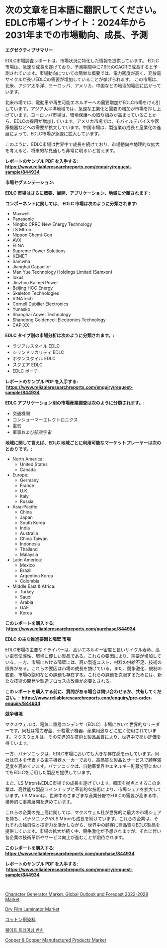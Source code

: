 <p><h1>次の文章を日本語に翻訳してください。 EDLC市場インサイト：2024年から2031年までの市場動向、成長、予測</h1></p><p><strong>エグゼクティブサマリー</strong></p>
<p><p>EDLC市場調査レポートは、市場状況に特化した情報を提供しています。 EDLC市場は、急速な成長を遂げており、予測期間中に7.9％のCAGRで成長すると予測されています。市場動向についての簡単な概要では、電力密度が高く、充放電サイクルが長いEDLCの需要が増加していることが挙げられます。 この市場は、北米、アジア太平洋、ヨーロッパ、アメリカ、中国などの地理的範囲に広がっています。</p><p>北米市場では、電動車や再生可能エネルギーへの需要増加がEDLC市場をけん引しています。アジア太平洋地域では、急速な工業化と需要の増加が市場を押し上げています。ヨーロッパ市場は、環境保護への取り組みが高まっていることから、EDLCの採用が増加しています。アメリカ市場では、モバイルデバイスや医療機器などへの需要が拡大しています。中国市場は、製造業の成長と産業化の進展によって、EDLC市場が急速に拡大しています。</p><p>このように、EDLC市場は世界中で成長を続けており、市場動向や地理的な拡大を考えると、将来的な見通しも非常に明るいと言えます。</p></p>
<p><strong>レポートのサンプル PDF を入手する: <a href="https://www.reliableresearchreports.com/enquiry/request-sample/844934">https://www.reliableresearchreports.com/enquiry/request-sample/844934</a></strong></p>
<p><strong>市場セグメンテーション:</strong></p>
<p><strong> EDLC 市場はさらに概要、展開、アプリケーション、地域に分類されます :</strong></p>
<p><strong>コンポーネントに関しては、 EDLC 市場は次のように分類されます: &nbsp;</strong></p>
<p><ul><li>Maxwell</li><li>Panasonic</li><li>Ningbo CRRC New Energy Technology</li><li>LS Mtron</li><li>Nippon Chemi-Con</li><li>AVX</li><li>ELNA</li><li>Supreme Power Solutions</li><li>KEMET</li><li>Samwha</li><li>Jianghai Capacitor</li><li>Man Yue Technology Holdings Limited (Samxon)</li><li>Ioxus</li><li>Jinzhou Kaimei Power</li><li>Beijing HCC Energy</li><li>Skeleton Technologies</li><li>VINATech</li><li>Cornell Dubilier Electronics</li><li>Yunasko</li><li>Shanghai Aowei Technology</li><li>Shandong Goldencell Electronics Technology</li><li>CAP-XX</li></ul></p>
<p><strong> EDLC タイプ別の市場分析は次のように分類されます。:</strong></p>
<p><ul><li>ラジアルスタイル EDLC</li><li>シリンドリカリティ EDLC</li><li>ボタンスタイル EDLC</li><li>スクエア EDLC</li><li>EDLC ポーチ</li></ul></p>
<p><strong>レポートのサンプル PDF を入手する: &nbsp;<a href="https://www.reliableresearchreports.com/enquiry/request-sample/844934">https://www.reliableresearchreports.com/enquiry/request-sample/844934</a></strong></p>
<p><strong> EDLC アプリケーション別の市場産業調査は次のように分類されます。:</strong></p>
<p><ul><li>交通機関</li><li>コンシューマーエレクトロニクス</li><li>電気</li><li>軍事および航空宇宙</li></ul></p>
<p><strong>地域に関して言えば、EDLC 地域ごとに利用可能なマーケットプレーヤーは次のとおりです。:</strong></p>
<p><ul>
    <li>
        North America:
        <ul>
            <li>United States</li>
            <li>Canada</li>
        </ul>
    </li>
    <li>
        Europe:
        <ul>
            <li>Germany</li>
            <li>France</li>
            <li>U.K.</li>
            <li>Italy</li>
            <li>Russia</li>
        </ul>
    </li>
    <li>
        Asia-Pacific:
        <ul>
            <li>China</li>
            <li>Japan</li>
            <li>South Korea</li>
            <li>India</li>
            <li>Australia</li>
            <li>China Taiwan</li>
            <li>Indonesia</li>
            <li>Thailand</li>
            <li>Malaysia</li>
        </ul>
    </li>
    <li>
        Latin America:
        <ul>
            <li>Mexico</li>
            <li>Brazil</li>
            <li>Argentina Korea</li>
            <li>Colombia</li>
        </ul>
    </li>
    <li>
        Middle East & Africa:
        <ul>
            <li>Turkey</li>
            <li>Saudi</li>
            <li>Arabia</li>
            <li>UAE</li>
            <li>Korea</li>
        </ul>
    </li>
    </ul></p>
<p><strong>このレポートを購入する: &nbsp;<a href="https://www.reliableresearchreports.com/purchase/844934">https://www.reliableresearchreports.com/purchase/844934</a></strong></p>
<p><strong>EDLC の主な推進要因と障壁 市場</strong></p>
<p><p>EDLC市場の主要なドライバーは、高いエネルギー密度と長いサイクル寿命、高い電気伝導性、環境に優しい製品である。これらの要因により、需要が増加している。一方、市場における障壁には、高い製造コスト、材料の供給不足、技術の限界がある。これらの要因は市場の成長を妨げている。また、競争激化、規制の変更、市場の飽和などの課題も存在する。これらの課題を克服するためには、新たな技術の開発や製造プロセスの改善が必要とされる。</p></p>
<p><strong>このレポートを購入する前に、質問がある場合は問い合わせるか、共有してください。:&nbsp; <a href="https://www.reliableresearchreports.com/enquiry/pre-order-enquiry/844934">https://www.reliableresearchreports.com/enquiry/pre-order-enquiry/844934</a></strong></p>
<p><strong>競争環境</strong></p>
<p><p>マクスウェルは、電気二重層コンデンサ（EDLC）市場において世界的なリーダーです。同社は電力貯蔵、車載電子機器、産業用途などに広く使用されています。マクスウェルは、その先進的な技術と製品品質により、世界中で高い評価を得ています。</p><p>一方、パナソニックは、EDLC市場においても大きな存在感を示しています。同社は日本を代表する電子機器メーカーであり、高品質な製品とサービスで顧客満足度を高めています。パナソニックは、自動車業界やエネルギー貯蔵分野においてもEDLCを活用した製品を提供しています。</p><p>また、LS MtronもEDLC市場での成長を遂げています。韓国を拠点とするこの企業は、高性能な製品ラインナップと革新的な技術により、市場シェアを拡大しています。LS Mtronは、世界中のさまざまな産業分野でEDLCの需要が高まる中、積極的に事業展開を進めています。</p><p>これらの企業の売上高に関しては、マクスウェル社が世界的に最大の市場シェアを持ち、パナソニックやLS Mtronも成長を続けています。これらの企業は、それぞれの独自性と技術力を活かしながら、世界中の顧客に高品質なEDLC製品を提供しています。市場の拡大が続く中、競争激化が予想されますが、それに伴い各企業の技術革新やサービス向上が進むことが期待されます。</p></p>
<p><strong>このレポートを購入する: &nbsp; <a href="https://www.reliableresearchreports.com/purchase/844934">https://www.reliableresearchreports.com/purchase/844934</a></strong></p>
<p><strong>レポートのサンプル PDF を入手する: &nbsp;<a href="https://www.reliableresearchreports.com/enquiry/request-sample/844934">https://www.reliableresearchreports.com/enquiry/request-sample/844934</a></strong><strong></strong></p>
<p>&nbsp;</p>
<p><p><a href="https://view.publitas.com/reportprime-1/character-generator-market-global-outlook-and-forecast-2022-2028-market-share-market-new-trends-analysis-report-by-type-by-application-by-end-use-by-region-and-segment-forecasts-2023-2030/">Character Generator Market, Global Outlook and Forecast 2022-2028 Market</a></p><p><a href="https://issuu.com/reportprime-2/docs/dry-film-laminator-market-size-2030.pptx">Dry Film Laminator Market</a></p><p><a href="https://github.com/cbigkbh02719/Market-Research-Report-List-1/blob/main/7096343187788.md">コットン用染料</a></p><p><a href="https://github.com/vsr06p4p49/Market-Research-Report-List-1/blob/main/7315798187723.md">웨이트 트레이닝 벤치</a></p><p><a href="https://skillful-vermicelli-b89.notion.site/Copper-Copper-Manufactured-Products-Market-Research-Report-The-Key-To-Successful-Business-Strateg-896e8c9f8c1d472a9e05bdf7de6ab2bf">Copper & Copper Manufactured Products Market</a></p></p>